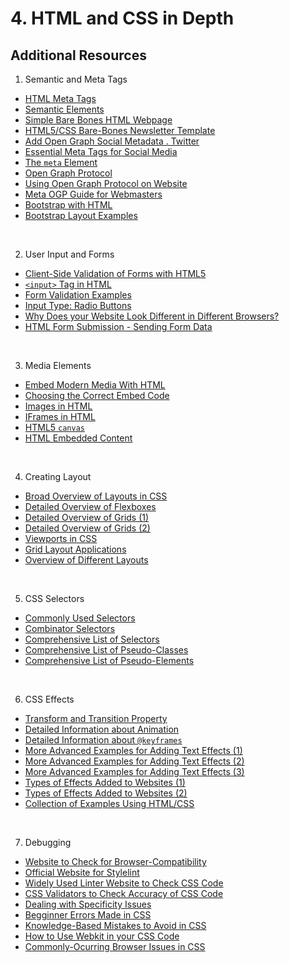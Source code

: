 # 4. HTML and CSS in Depth

## Additional Resources

1. Semantic and Meta Tags
- [HTML Meta Tags](https://www.dofactory.com/html/metatags)
- [Semantic Elements](https://www.freecodecamp.org/news/semantic-html5-elements/)
- [Simple Bare Bones HTML Webpage](https://www.instructables.com/Bare-Bones-Web-Page/)
- [HTML5/CSS Bare-Bones Newsletter Template](https://www.vandelaydesign.com/newsletter-tutorial/)
- [Add Open Graph Social Metadata . Twitter](https://www.digitalocean.com/community/tutorials/how-to-add-twitter-card-and-open-graph-social-metadata-to-your-webpage-with-html)
- [Essential Meta Tags for Social Media](https://css-tricks.com/essential-meta-tags-social-media/)
- [The ```meta``` Element](https://developer.mozilla.org/en-US/docs/Web/HTML/Element/meta)
- [Open Graph Protocol](https://ogp.me/)
- [Using Open Graph Protocol on Website](https://www.freecodecamp.org/news/what-is-open-graph-and-how-can-i-use-it-for-my-website/)
- [Meta OGP Guide for Webmasters](https://developers.facebook.com/docs/sharing/webmasters/)
- [Bootstrap with HTML](https://www.bootstrapdash.com/blog/use-bootstrap-with-html)
- [Bootstrap Layout Examples](https://getbootstrap.com/docs/5.2/examples/)

<br>

2. User Input and Forms
- [Client-Side Validation of Forms with HTML5](https://www.sitepoint.com/client-side-form-validation-html5/)
- [```<input>``` Tag in HTML](https://developer.mozilla.org/en-US/docs/Web/HTML/Element/input)
- [Form Validation Examples](https://www.the-art-of-web.com/html/html5-form-validation/)
- [Input Type: Radio Buttons](https://developer.mozilla.org/en-US/docs/Web/HTML/Element/input/radio)
- [Why Does your Website Look Different in Different Browsers?](https://www.webfx.com/web-design/learn/why-does-your-website-look-different-in-different-browsers/)
- [HTML Form Submission - Sending Form Data](https://developer.mozilla.org/en-US/docs/Learn/Forms/Sending_and_retrieving_form_data)

<br>

3. Media Elements
- [Embed Modern Media With HTML](https://html.com/media/)
- [Choosing the Correct Embed Code](https://studio.support.brightcove.com/publish/choosing-correct-embed-code.html)
- [Images in HTML](https://developer.mozilla.org/en-US/docs/Learn/HTML/Multimedia_and_embedding/Images_in_HTML)
- [IFrames in HTML](https://www.educba.com/iframes-in-html/)
- [HTML5 ```canvas```](https://www.tutorialrepublic.com/html-tutorial/html5-canvas.php)
- [HTML Embedded Content](https://html.spec.whatwg.org/multipage/media.html)

<br>

4. Creating Layout
- [Broad Overview of Layouts in CSS](https://developer.mozilla.org/en-US/docs/Learn/CSS/CSS_layout)
- [Detailed Overview of Flexboxes](https://css-tricks.com/snippets/css/a-guide-to-flexbox/)
- [Detailed Overview of Grids (1)](https://learncssgrid.com/)
- [Detailed Overview of Grids (2)](https://web.dev/learn/css/grid/)
- [Viewports in CSS](https://www.educba.com/css-viewport/)
- [Grid Layout Applications](https://1stwebdesigner.com/fascinating-css-grid-layout-examples-and-tutorials/)
- [Overview of Different Layouts](https://csslayout.io/)

<br>

5. CSS Selectors
- [Commonly Used Selectors](https://www.geeksforgeeks.org/10-css-selectors-every-developer-should-know/)
- [Combinator Selectors](https://developer.mozilla.org/en-US/docs/Learn/CSS/Building_blocks/Selectors/Combinators)
- [Comprehensive List of Selectors](https://www.w3schools.com/cssref/css_selectors.asp)
- [Comprehensive List of Pseudo-Classes](https://developer.mozilla.org/en-US/docs/Web/CSS/Pseudo-classes)
- [Comprehensive List of Pseudo-Elements](https://developer.mozilla.org/en-US/docs/Web/CSS/Pseudo-elements)

<br>

6. CSS Effects
- [Transform and Transition Property](https://www.lambdatest.com/blog/css-transforms-and-transitions-property/)
- [Detailed Information about Animation](https://www.w3schools.com/css/css3_animations.asp)
- [Detailed Information about ```@keyframes```](https://developer.mozilla.org/en-US/docs/Web/CSS/@keyframes)
- [More Advanced Examples for Adding Text Effects (1)](https://uicookies.com/css-text-effects/)
- [More Advanced Examples for Adding Text Effects (2)](https://freefrontend.com/css-typing-text/)
- [More Advanced Examples for Adding Text Effects (3)](https://dev.to/kiranrajvjd/simple-text-effects-using-css-3dgp)
- [Types of Effects Added to Websites (1)](https://www.opendesignsin.com/blog/10-web-design-effects-to-enhance-your-website/)
- [Types of Effects Added to Websites (2)](https://goingclear.com/website-effects/)
- [Collection of Examples Using HTML/CSS](https://freefrontend.com/css-animation-examples/)

<br>

7. Debugging
- [Website to Check for Browser-Compatibility](https://caniuse.com/)
- [Official Website for Stylelint](https://stylelint.io/)
- [Widely Used Linter Website to Check CSS Code](http://csslint.net/)
- [CSS Validators to Check Accuracy of CSS Code](https://jigsaw.w3.org/css-validator/)
- [Dealing with Specificity Issues](https://www.freecodecamp.org/news/how-to-tackle-css-specificity-issues-and-when-to-use-the-important-keyword-b54123995e1a/)
- [Begginner Errors Made in CSS](https://www.sitepoint.com/study-errors-beginners-make-learning-html-css/)
- [Knowledge-Based Mistakes to Avoid in CSS](https://www.webfx.com/blog/web-design/12-common-css-mistakes-web-developers-make/)
- [How to Use Webkit in your CSS Code](https://www.simplilearn.com/tutorials/css-tutorial/webkit-css)
- [Commonly-Ocurring Browser Issues in CSS](https://www.lambdatest.com/blog/top-5-browser-compatibility-issues-in-css-for-developers-in-2021/)